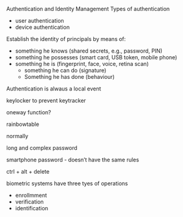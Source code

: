 Authentication and Identity Management
Types of authentication

- user authentication
- device authentication

Establish the identity of principals by means of:

- something he knows (shared secrets, e.g., password, PIN)
- something he possesses (smart card, USB token, mobile phone)
- something he is (fingerprint, face, voice, retina scan)
    - something he can do (signature)
    - Something he has done (behaviour)

Authentication is alwaus a local event

keylocker to prevent keytracker

oneway function?

rainbowtable

normally

long and complex password

smartphone password - doesn’t have the same rules

ctrl + alt + delete

biometric systems have three tyes of operations

- enrollmment
- verification
- identification